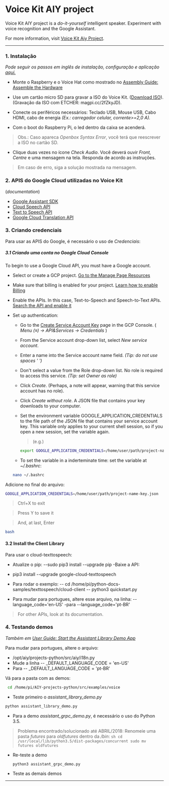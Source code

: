 # Voice Kit AIY project
Voice Kit AIY project is a *do-it-yourself* intelligent speaker. Experiment with voice recognition and the Google Assistant.

For more information, visit [Voice Kit Aiy Project](https://aiyprojects.withgoogle.com/voice/).

***

### 1. Instalação
*Pode seguir os passos em inglês de instalação, configuração e aplicação  [aqui.](https://aiyprojects.withgoogle.com/voice/#users-guide-1-1--connect-to-google-cloud-platform)*

  - Monte o Raspberry e o Voice Hat como mostrado  no [Assembly Guide: Assemble the Hardware](https://aiyprojects.withgoogle.com/voice/#assembly-guide-2-assemble-the-hardware)

  - Use um cartão micro SD para gravar a ISO do Voice Kit. ([Download ISO](magpi.cc/2x7JQfS)). (Gravação da ISO com ETCHER: magpi.cc/2fZkyJD).

  - Conecte os periféricos necessários: Teclado USB, Mouse USB, Cabo HDMI, cabo de energia *(Ex.: carregador celular, corrente>=2,0 A).*

  - Com o boot do Raspberry Pi, o led dentro da caixa se acenderá.
  > Obs.: Caso apareca *Openbox Syntax Error*, você terá que reescrever a ISO no cartão SD.

  - Clique duas vezes no ícone *Check Audio*. Você deverá ouvir *Front, Centre* e uma mensagem na tela. Responda de acordo as instruções. 
  > Em caso de erro, siga a solução mostrada na mensagem.




### 2. APIS do Google Cloud utilizadas no Voice Kit

(*documentation*)

* [Google Assistant SDK](https://developers.google.com/assistant/sdk/overview)
* [Cloud Speech API](https://cloud.google.com/speech/docs/)
* [Text to Speech API](https://cloud.google.com/text-to-speech/docs/)
* [Google Cloud Translation API](https://cloud.google.com/translate/docs/?hl=th)

### 3. Criando credenciais

Para usar as APIS do Google, é necessário o uso de *Credenciais*:

##### 3.1 Criando uma conta no Google Cloud Console

To begin to use a Google Cloud API, you must have a Google account.

  - Select or create a GCP project. [Go to the Manage Page Resources](https://console.cloud.google.com/cloud-resource-manager?_ga=2.159473469.-1617484999.1535991245)

  - Make sure that billing is enabled for your project. [Learn how to enable Billing](https://cloud.google.com/billing/docs/how-to/modify-project)

  - Enable the APIs. In this case, Text-to-Speech and Speech-to-Text APIs. [Search the API and enable it](https://console.cloud.google.com/apis/library?project=voice-iara&folder&organizationId)

  - Set up authentication:
    -  Go to the [Create Service Account Key](https://console.cloud.google.com/apis/credentials/serviceaccountkey?_ga=2.62067500.-1617484999.1535991245) page in the GCP Console. 
( *Menu (≡)  ->   API&Services  ->  Credentials* ) 
    - From the Service account drop-down list, select *New service account*.
    - Enter a name into the Service account name field. *(Tip: do not use spaces ' ')*
    - Don't select a value from the Role drop-down list. No role is required to access this service. *(Tip: set Owner as role)*
    - Click *Create*. (Perhaps, a note will appear, warning that this service account has no role).
    - Click *Create without role*. A JSON file that contains your key downloads to your computer.


    -  Set the environment variable GOOGLE_APPLICATION_CREDENTIALS to the file path of the JSON file that contains your service account key. This variable only applies to your current shell session, so if you open a new session, set the variable again. 
        > (e.g.)
        ```sh
        export GOOGLE_APPLICATION_CREDENTIALS=/home/user/path/project-name-key.json)
        ```
      - To set the variable in a inderteminate time: set the variable at *~/.bashrc*:
      ```sh
      nano ~/.bashrc 
      ```

  Adicione no final do arquivo:
  ```sh
  GOOGLE_APPLICATION_CREDENTIALS=/home/user/path/project-name-key.json
  ```
  > Ctrl+X to exit

  > Press Y to save it

  > And, at last, Enter

  ```sh
  bash
  ``` 
    
#### 3.2 Install the Client Library

Para usar o cloud-texttospeech:
- Atualize o pip:
--sudo pip3 install --upgrade pip
-Baixe a API:
- pip3 install --upgrade google-cloud-texttospeech

- Para rodar o exemplo:
-- cd /home/pi/python-docs-samples/texttospeech/cloud-client
-- python3 quickstart.py
- Para mudar para portugues, altere esse arquivo, na linha:
-- language_code='en-US'
-para
--language_code='pt-BR'

> For other APIs, look at its documentation.


### 4. Testando demos

*Também em [User Guide: Start the Assistant Library Demo App](https://aiyprojects.withgoogle.com/voice/#users-guide-3-1--start-the-assistant-library-demo-app)*


Para mudar para portugues, altere o arquivo:
- /opt/aiy/projects-python/src/aiy/i18n.py
- Mude a linha 
-- _DEFAULT_LANGUAGE_CODE = 'en-US'
- Para
-- _DEFAULT_LANGUAGE_CODE = 'pt-BR'

Vá para a pasta com as demos:
```sh
 cd /home/pi/AIY-projects-python/src/examples/voice
```
- Teste primeiro o *assistant_library_demo.py*
```sh
python assistant_library_demo.py
```

- Para a demo *assistant_grpc_demo.py*, é necessário o uso do Python 3.5. 
> Problema encontrado/solucionado até ABRIL/2018:
 Renomeie uma pasta *futures* para *oldfutures* dentro da */bin*: 
    ```sh
    cd /usr/local/lib/python3.5/dist-packages/concurrent sudo mv futures oldfutures
    ```
- Re-teste a demo
    ```sh
    python3 assistant_grpc_demo.py
    ```
- Teste as demais demos


***
